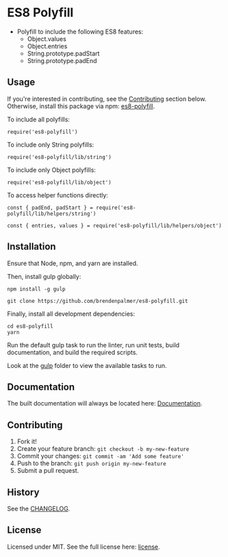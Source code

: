 # ES8 Polyfill

* Polyfill to include the following ES8 features:
  * Object.values
  * Object.entries
  * String.prototype.padStart
  * String.prototype.padEnd

## Usage

If you're interested in contributing, see the [Contributing](https://github.com/brendenpalmer/es8-polyfill#contributing) section below. Otherwise, install this package via npm: [es8-polyfill](https://www.npmjs.com/package/es8-polyfill).

To include all polyfills:

```
require('es8-polyfill')
```

To include only String polyfills:

```
require('es8-polyfill/lib/string')
```

To include only Object polyfills:

```
require('es8-polyfill/lib/object')
```

To access helper functions directly:

```
const { padEnd, padStart } = require('es8-polyfill/lib/helpers/string')
```

```
const { entries, values } = require('es8-polyfill/lib/helpers/object')
```

## Installation

Ensure that Node, npm, and yarn are installed.

Then, install gulp globally:

```
npm install -g gulp
```

```
git clone https://github.com/brendenpalmer/es8-polyfill.git
```

Finally, install all development dependencies:

```
cd es8-polyfill
yarn
```

Run the default gulp task to run the linter, run unit tests, build documentation, and build the required scripts.

Look at the [gulp](https://github.com/brendenpalmer/es8-polyfill/tree/master/gulp) folder to view the available tasks to run.

## Documentation

The built documentation will always be located here: [Documentation](https://github.com/brendenpalmer/weakmap/tree/master/docs).

## Contributing

1. Fork it!
2. Create your feature branch: `git checkout -b my-new-feature`
3. Commit your changes: `git commit -am 'Add some feature'`
4. Push to the branch: `git push origin my-new-feature`
5. Submit a pull request.

## History

See the [CHANGELOG](https://github.com/brendenpalmer/es8-polyfill/blob/master/CHANGELOG.md).

## License

Licensed under MIT. See the full license here:  [license](https://github.com/brendenpalmer/es8-polyfill/blob/master/LICENSE).
